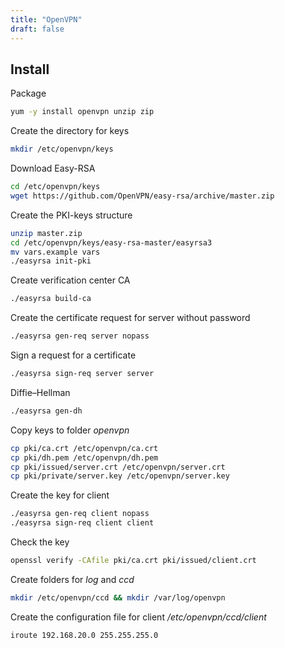 ```yaml
---
title: "OpenVPN"
draft: false
---
```


## Install

Package

```bash
yum -y install openvpn unzip zip
```

Create the directory for keys

```bash
mkdir /etc/openvpn/keys
```

Download Easy-RSA

```bash
cd /etc/openvpn/keys
wget https://github.com/OpenVPN/easy-rsa/archive/master.zip
```

Create the PKI-keys structure

```bash
unzip master.zip
cd /etc/openvpn/keys/easy-rsa-master/easyrsa3
mv vars.example vars
./easyrsa init-pki
```

Create verification center CA

```bash
./easyrsa build-ca
```

Create the certificate request for server without password

```bash
./easyrsa gen-req server nopass
```

Sign a request for a certificate

```bash
./easyrsa sign-req server server
```

Diffie–Hellman

```bash
./easyrsa gen-dh
```

Copy keys to folder _openvpn_

```bash
cp pki/ca.crt /etc/openvpn/ca.crt
cp pki/dh.pem /etc/openvpn/dh.pem
cp pki/issued/server.crt /etc/openvpn/server.crt
cp pki/private/server.key /etc/openvpn/server.key
```

Create the key for client

```bash
./easyrsa gen-req client nopass
./easyrsa sign-req client client
```

Check the key

```bash
openssl verify -CAfile pki/ca.crt pki/issued/client.crt
```

Create folders for _log_ and _ccd_

```bash
mkdir /etc/openvpn/ccd && mkdir /var/log/openvpn
```

Create the configuration file for client
_/etc/openvpn/ccd/client_

```text
iroute 192.168.20.0 255.255.255.0
```
